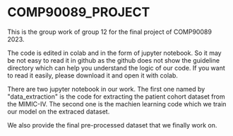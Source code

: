 # COMP90089_PROJECT
This is the group work of group 12 for the final project of COMP90089 2023.

The code is edited in colab and in the form of jupyter notebook. So it may be not easy to read it in github as the github does not show the guideline directory which can help you understand the logic of our code. If you want to read it easily, please download it and open it with colab.

There are two jupyter notebook in our work. The first one named by "data_extraction" is the code for extracting the patient cohort dataset from the MIMIC-IV. The second one is the machien learning code which we train our model on the extraced dataset.

We also provide the final pre-processed dataset that we finally work on. 
